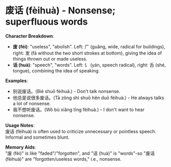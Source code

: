 # **废话 (fèihuà) - Nonsense; superfluous words**

**Character Breakdown**:  
- **废 (fèi)**: "useless", "abolish". Left: 广 (guǎng, wide, radical for buildings), right: 发 (fā without the two short strokes at bottom), giving the idea of things thrown out or made useless.  
- **话 (huà)**: "speech", "words". Left: 讠 (yán, speech radical), right: 舌 (shé, tongue), combining the idea of speaking.

**Examples**:  
- 别说废话。(Bié shuō fèihuà.) - Don’t talk nonsense.  
- 他总是说很多废话。(Tā zǒng shì shuō hěn duō fèihuà.) - He always talks a lot of nonsense.  
- 我不想听废话。(Wǒ bù xiǎng tīng fèihuà.) - I don't want to hear nonsense.

**Usage Notes**:  
废话 (fèihuà) is often used to criticize unnecessary or pointless speech. Informal and sometimes blunt.

**Memory Aids**:  
"废 (fèi)" is like "faded"/"forgotten", and "话 (huà)" is "words"-so "废话 (fèihuà)" are "forgotten/useless words," i.e., nonsense.